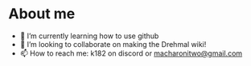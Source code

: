 # About me

- 🌱 I’m currently learning how to use github
- 👯 I’m looking to collaborate on making the Drehmal wiki!
- 📫 How to reach me: k182 on discord or macharonitwo@gmail.com


